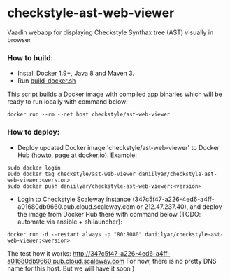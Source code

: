 # checkstyle-ast-web-viewer
Vaadin webapp for displaying Checkstyle Synthax tree (AST) visually in browser


### How to build: 
- Install Docker 1.9+, Java 8 and Maven 3.
- Run [build-docker.sh](https://github.com/sevntu-checkstyle/checkstyle-ast-web-viewer/blob/master/docker/build-docker.sh)

This script builds a Docker image with compiled app binaries which will be ready to run locally with command below:
```
docker run --rm --net host checkstyle/ast-web-viewer
```

### How to deploy:
- Deploy updated Docker image 'checkstyle/ast-web-viewer' to Docker Hub ([howto](https://docs.docker.com/docker-hub/repos), [page at docker.io](https://hub.docker.com/r/daniilyar/checkstyle-ast-web-viewer/)). Example:
```
sudo docker login 
sudo docker tag checkstyle/ast-web-viewer daniilyar/checkstyle-ast-web-viewer:<version>
sudo docker push daniilyar/checkstyle-ast-web-viewer:<version>
```

- Login to Checkstyle Scaleway instance (347c5f47-a226-4ed6-a4ff-a01680db9660.pub.cloud.scaleway.com or 212.47.237.40), and deploy the image from Docker Hub there with command below (TODO: automate via ansible + sh launcher):

```
docker run -d --restart always -p "80:8080" daniilyar/checkstyle-ast-web-viewer:<version>
```

The test how it works: http://347c5f47-a226-4ed6-a4ff-a01680db9660.pub.cloud.scaleway.com
For now, there is no pretty DNS name for this host. But we will have it soon )

